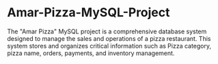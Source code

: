# Amar-Pizza-MySQL-Project
The "Amar Pizza" MySQL project is a comprehensive database system designed to manage the sales and operations of a pizza restaurant. This system stores and organizes critical information such as Pizza category, pizza name, orders, payments, and inventory management.

